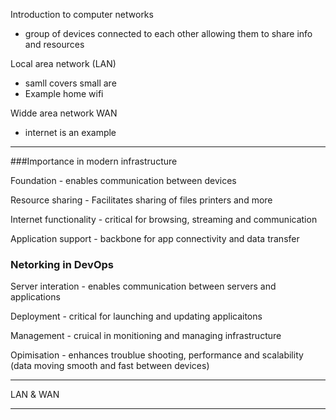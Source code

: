 Introduction to computer networks
- group of devices connected to each other allowing them to share info and resources

Local area network (LAN)
- samll covers small are
- Example home wifi

Widde area network WAN
- internet is an example

---

###Importance in modern infrastructure

Foundation - enables communication between devices

Resource sharing - Facilitates sharing of files printers and more

Internet functionality - critical for browsing, streaming and communication

Application support - backbone for app connectivity and data transfer


### Netorking in DevOps

Server interation - enables communication between servers and applications

Deployment - critical for launching and updating applicaitons

Management - cruical in monitioning and managing infrastructure

Opimisation - enhances troublue shooting, performance and scalability (data moving smooth and fast between devices)

---

LAN & WAN










---
